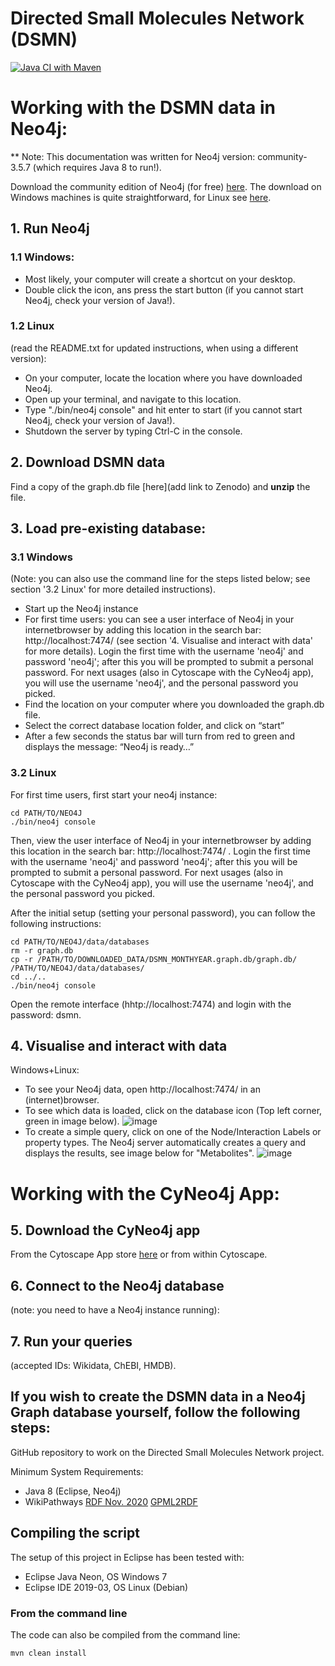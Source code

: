 # Directed Small Molecules Network (DSMN)

[![Java CI with Maven](https://github.com/mkutmon/DirectedSmallMoleculesNetwork/actions/workflows/main.yml/badge.svg)](https://github.com/mkutmon/DirectedSmallMoleculesNetwork/actions/workflows/main.yml)

# Working with the DSMN data in Neo4j:
** Note: This documentation was written for Neo4j version: community-3.5.7 (which requires Java 8 to run!).

Download the community edition of Neo4j (for free) [here](https://neo4j.com/download-center/#community).
The download on Windows machines is quite straightforward, for Linux see [here](https://neo4j.com/docs/operations-manual/current/installation/linux/).

## 1. Run Neo4j

### 1.1 Windows:
- Most likely, your computer will create a shortcut on your desktop.
- Double click the icon, ans press the start button (if you cannot start Neo4j, check your version of Java!).

### 1.2 Linux 
(read the README.txt for updated instructions, when using a different version):
- On your computer, locate the location where you have downloaded Neo4j.
- Open up your terminal, and navigate to this location.
- Type "./bin/neo4j console" and hit enter to start (if you cannot start Neo4j, check your version of Java!).
- Shutdown the server by typing Ctrl-C in the console.

## 2. Download DSMN data
Find a copy of the graph.db file [here](add link to Zenodo) and **unzip** the file.

## 3. Load pre-existing database:

### 3.1 Windows
(Note: you can also use the command line for the steps listed below; see section '3.2 Linux' for more detailed instructions).
- Start up the Neo4j instance
- For first time users: you can see a user interface of Neo4j in your internetbrowser by adding this location in the search bar: http://localhost:7474/ (see section '4. Visualise and interact with data' for more details). Login the first time with the username 'neo4j' and password 'neo4j'; after this you will be prompted to submit a personal password. For next usages (also in Cytoscape with the CyNeo4j app), you will use the username 'neo4j', and the personal password you picked.
- Find the location on your computer where you downloaded the graph.db file.
- Select the correct database location folder, and click on “start” 
- After a few seconds the status bar will turn from red to green and displays the message: “Neo4j is ready…”

### 3.2 Linux

For first time users, first start your neo4j instance:
```shell
cd PATH/TO/NEO4J
./bin/neo4j console
```

Then, view the user interface of Neo4j in your internetbrowser by adding this location in the search bar: http://localhost:7474/ . Login the first time with the username 'neo4j' and password 'neo4j'; after this you will be prompted to submit a personal password. For next usages (also in Cytoscape with the CyNeo4j app), you will use the username 'neo4j', and the personal password you picked.

After the initial setup (setting your personal password), you can follow the following instructions:
```shell
cd PATH/TO/NEO4J/data/databases
rm -r graph.db
cp -r /PATH/TO/DOWNLOADED_DATA/DSMN_MONTHYEAR.graph.db/graph.db/ /PATH/TO/NEO4J/data/databases/
cd ../..
./bin/neo4j console
```
Open the remote interface (hhtp://localhost:7474) and login with the password: dsmn.

## 4. Visualise and interact with data
 Windows+Linux:
- To see your Neo4j data, open http://localhost:7474/ in an (internet)browser.
- To see which data is loaded, click on the database icon (Top left corner, green in image below).
![image](https://user-images.githubusercontent.com/26277832/89410021-47ffe000-d723-11ea-97d2-9f522fd706f9.png)
- To create a simple query, click on one of the Node/Interaction Labels or property types.
The Neo4j server automatically creates a query and displays the results, see image below for "Metabolites".
![image](https://user-images.githubusercontent.com/26277832/89410210-957c4d00-d723-11ea-884d-3d8b474182e8.png)

# Working with the CyNeo4j App:

## 5. Download the CyNeo4j app 
From the Cytoscape App store [here]() or from within Cytoscape.

## 6. Connect to the Neo4j database 
(note: you need to have a Neo4j instance running):

## 7. Run your queries 
(accepted IDs: Wikidata, ChEBI, HMDB).

<!---

## Working with the DSMN data (Docker)

Work in progress, to be updated

1. Install Docker Desktop for your specific Operating System (Windows, Mac, Linux):
follow the instructions [here](https://docs.docker.com/get-docker/)

2. Download the docker image with DSMN data [here](add link):

Windows+Mac:
TBA

Linux:
```shell
docker pull neo4j-DSMN-latest
```

3. Install Cytoscape for your OS:
Find the instructions [here](https://cytoscape.org/download.html)

4. Download the CyNeo4j app from the Cytoscape App store [here]() or from within Cytoscape.

5. Start the DSMN-docker container:

Windows+Mac:
TBA

###Update to load data!
Linux:
```shell
docker run neo4j-DSMN-latest
```

6. Connect to the Neo4j docker from within Cytoscape

7. Run your queries (accepted IDs: Wikidata, ChEBI, HMDB).

-->

## If you wish to create the DSMN data in a Neo4j Graph database yourself, follow the following steps:

GitHub repository to work on the Directed Small Molecules Network project.

Minimum System Requirements:
- Java 8 (Eclipse, Neo4j)
- WikiPathways [RDF Nov. 2020](https://doi.org/10.5281/zenodo.5776229) [GPML2RDF](https://github.com/wikipathways/GPML2RDF/commit/a16290242450d3933716a3a0d8cff1b64848b83d)

## Compiling the script
The setup of this project in Eclipse has been tested with:
* Eclipse Java Neon, OS Windows 7 
* Eclipse IDE 2019-03, OS Linux (Debian)

### From the command line
The code can also be compiled from the command line:

```shell
mvn clean install
```
